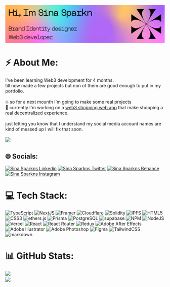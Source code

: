<img src='github banner3.jpg' alt="banner"></img>

# ⚡ About Me:
I've been learning Web3 development for 4 months.<br>till now made a few projects but non of them are good enough to put in my portfolio.<br><br>🔥 so for a next mounth I'm going to make some real projects <br>👀 currently I'm working on a <a href="https://github.com/ssparknt/Web3-Shopping-App">web3 shopping web app</a> that make shopping a real decentralized experience.<br><br>just letting you know that I understand my social media account names are kind of messed up I will fix that soon.
<br/>
<br/>
[![](https://visitcount.itsvg.in/api?id=ssparknt&label=Profile%20Views&color=5&icon=8&pretty=true)](https://visitcount.itsvg.in)


## 🌐 Socials:
[![Sina Sparkns Linkedin](https://img.shields.io/badge/LinkedIn-0077B5?style=for-the-badge&logo=linkedin&logoColor=white)](https://www.linkedin.com/in/ali-zare-a01550238/)
[![Sina Sparkns Twitter](https://img.shields.io/badge/Twitter-1DA1F2?style=for-the-badge&logo=twitter&logoColor=white)](https://twitter.com/@sinaproject007)
[![Sina Sparkns Behance](https://img.shields.io/badge/Behance-2962FF?style=for-the-badge&logo=behance&logoColor=white)](https://www.behance.net/sparkn)
[![Sina Sparkns Instagram](https://img.shields.io/badge/Instagram-E4405F?style=for-the-badge&logo=instagram&logoColor=white)](https://instagram.com/sparknsina)

# 💻 Tech Stack:

![TypeScript](https://img.shields.io/badge/TypeScript-3178C6?style=for-the-badge&logo=typescript&logoColor=white) ![NextJS](https://img.shields.io/badge/Next-black?style=for-the-badge&logo=next.js&logoColor=white) ![Framer](https://img.shields.io/badge/Framer-0055FF.svg?style=for-the-badge&logo=framer&logoColor=white) ![Cloudflare](https://img.shields.io/badge/Cloudflare-F38020.svg?style=for-the-badge&logo=cloudflare&logoColor=white) ![Solidity](https://img.shields.io/badge/Solidity-%23363636.svg?style=for-the-badge&logo=solidity&logoColor=white) ![IPFS](https://img.shields.io/badge/IPFS-65C2CB?style=for-the-badge&logo=IPFS&logoColor=white)
 ![HTML5](https://img.shields.io/badge/html5-%23E34F26.svg?style=for-the-badge&logo=html5&logoColor=white) ![CSS3](https://img.shields.io/badge/css3-%231572B6.svg?style=for-the-badge&logo=css3&logoColor=white) ![ethers.js](https://img.shields.io/badge/ethers.js-000000.svg?style=for-the-badge&logo=Ethereum&logoColor=white)  ![Prisma](https://img.shields.io/badge/Prisma-2D3748?style=for-the-badge&logo=prisma&logoColor=white) ![PostgreSQL](https://img.shields.io/badge/PostgreSQL-336791?style=for-the-badge&logo=PostgreSQL&logoColor=white) ![supabase](https://img.shields.io/badge/supabase-3FCF8E?style=for-the-badge&logo=supabase&logoColor=black) ![NPM](https://img.shields.io/badge/NPM-%23000000.svg?style=for-the-badge&logo=npm&logoColor=white)  ![NodeJS](https://img.shields.io/badge/node.js-6DA55F?style=for-the-badge&logo=node.js&logoColor=white) ![Vercel](https://img.shields.io/badge/vercel-%23000000.svg?style=for-the-badge&logo=vercel&logoColor=white) ![React](https://img.shields.io/badge/react-%2320232a.svg?style=for-the-badge&logo=react&logoColor=%2361DAFB) ![React Router](https://img.shields.io/badge/React_Router-CA4245?style=for-the-badge&logo=react-router&logoColor=white) ![Redux](https://img.shields.io/badge/redux-%23593d88.svg?style=for-the-badge&logo=redux&logoColor=white) ![Adobe After Effects](https://img.shields.io/badge/Adobe%20After%20Effects-9999FF.svg?style=for-the-badge&logo=Adobe%20After%20Effects&logoColor=white) ![Adobe Illustrator](https://img.shields.io/badge/adobeillustrator-%23FF9A00.svg?style=for-the-badge&logo=adobeillustrator&logoColor=white) ![Adobe Photoshop](https://img.shields.io/badge/adobephotoshop-%2331A8FF.svg?style=for-the-badge&logo=adobephotoshop&logoColor=white) ![Figma](https://img.shields.io/badge/figma-%23F24E1E.svg?style=for-the-badge&logo=figma&logoColor=white) ![TailwindCSS](https://img.shields.io/badge/tailwindcss-%2338B2AC.svg?style=for-the-badge&logo=tailwind-css&logoColor=white)![markdown](https://img.shields.io/badge/Markdown-000000?style=for-the-badge&logo=markdown&logoColor=white)
# 📊 GitHub Stats:
![](https://github-readme-stats-sigma-five.vercel.app/api?username=sina-sparkn&theme=midnight-purple&hide_border=true&include_all_commits=true&count_private=true)<br/>
![](https://github-readme-stats-sigma-five.vercel.app/api/top-langs/?username=sina-sparkn&theme=midnight-purple&hide_border=true&include_all_commits=true&count_private=true&layout=compact)

